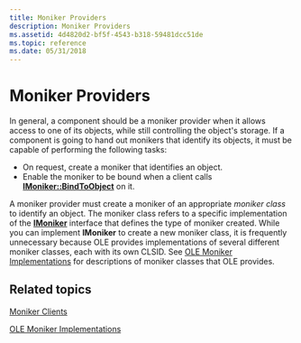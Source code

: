 ```yaml
---
title: Moniker Providers
description: Moniker Providers
ms.assetid: 4d4820d2-bf5f-4543-b318-59481dcc51de
ms.topic: reference
ms.date: 05/31/2018
---
```


# Moniker Providers

In general, a component should be a moniker provider when it allows access to one of its objects, while still controlling the object's storage. If a component is going to hand out monikers that identify its objects, it must be capable of performing the following tasks:

-   On request, create a moniker that identifies an object.
-   Enable the moniker to be bound when a client calls [**IMoniker::BindToObject**](/windows/desktop/api/ObjIdl/nf-objidl-imoniker-bindtoobject) on it.

A moniker provider must create a moniker of an appropriate *moniker class* to identify an object. The moniker class refers to a specific implementation of the [**IMoniker**](/windows/desktop/api/ObjIdl/nn-objidl-imoniker) interface that defines the type of moniker created. While you can implement **IMoniker** to create a new moniker class, it is frequently unnecessary because OLE provides implementations of several different moniker classes, each with its own CLSID. See [OLE Moniker Implementations](ole-moniker-implementations.md) for descriptions of moniker classes that OLE provides.

## Related topics

<dl> <dt>

[Moniker Clients](moniker-clients.md)
</dt> <dt>

[OLE Moniker Implementations](ole-moniker-implementations.md)
</dt> </dl>

 

 




